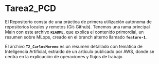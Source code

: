 # Tarea2_PCD

El Repositorio consta de una práctica de primera utilización autónoma de repositorios locales y remotos (Git-Github). Tenemos una rama principal Main con este archivo **`README`**, que explica el contenido primordial, un resumen sobre MLops, creado en el branch alterno llamado **`feature-1`**.

El archivo **`T2_CarlosMoreno`**  es un resumen detallado con temática de Inteligencia Artificial, extraído de un artículo publicado por AWS, donde se centra en la explicación de operaciones y flujos de trabajo. 
